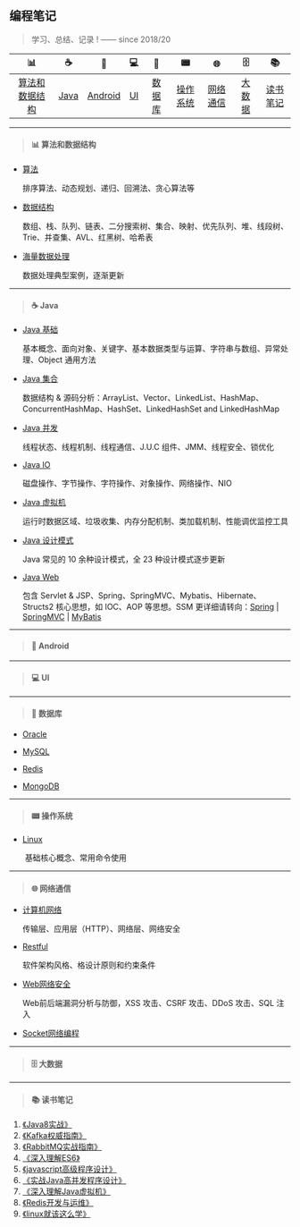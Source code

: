 ## 编程笔记

> 学习、总结、记录 ! —— since 2018/20

| 📊 | ☕️ | 📱 | 💻 | 💾 | 📟 | 🌐  | 🗄 | 📚 |
| :----: | :----: | :----: | :----: | :----: | :----: | :----: | :----: | :----: |
| [算法和数据结构](#算法和数据结构) | [Java](#Java) | [Android](#Android) | [UI](#UI) | [数据库](#数据库) | [操作系统](#操作系统) | [网络通信](#网络通信) | [大数据](#大数据) | [读书笔记](#读书笔记) | 

---

> <h4 id="算法和数据结构">📊 算法和数据结构</h4>

- [算法](notes/算法和数据结构/算法.md)

  排序算法、动态规划、递归、回溯法、贪心算法等

- [数据结构](notes/算法和数据结构/数据结构.md)

  数组、栈、队列、链表、二分搜索树、集合、映射、优先队列、堆、线段树、Trie、并查集、AVL、红黑树、哈希表

- [海量数据处理](notes/算法和数据结构/海量数据处理.md)

  数据处理典型案例，逐渐更新
  
---

> <h4 id="Java">☕️ Java</h4>

- [Java 基础](#notes/Java/Java基础.md)

  基本概念、面向对象、关键字、基本数据类型与运算、字符串与数组、异常处理、Object 通用方法
  
- [Java 集合](#notes/Java/Java集合.md)

  数据结构 & 源码分析：ArrayList、Vector、LinkedList、HashMap、ConcurrentHashMap、HashSet、LinkedHashSet and LinkedHashMap
  
- [Java 并发](#notes/Java/Java并发.md)

  线程状态、线程机制、线程通信、J.U.C 组件、JMM、线程安全、锁优化
  
- [Java IO](#notes/Java/JavaIO.md)

  磁盘操作、字节操作、字符操作、对象操作、网络操作、NIO
  
- [Java 虚拟机](#notes/Java/Java虚拟机.md)

  运行时数据区域、垃圾收集、内存分配机制、类加载机制、性能调优监控工具
  
- [Java 设计模式](#notes/Java/Java设计模式.md)

  Java 常见的 10 余种设计模式，全 23 种设计模式逐步更新
  
- [Java Web](#notes/Java/JavaWeb.md)

  包含 Servlet & JSP、Spring、SpringMVC、Mybatis、Hibernate、Structs2 核心思想，如 IOC、AOP 等思想。SSM 更详细请转向：[Spring](notes/JavaWeb/Spring.md) | [SpringMVC](https://github.com/frank-lam/SpringMVC_MyBatis_Learning) | [MyBatis](https://github.com/frank-lam/SpringMVC_MyBatis_Learning)

---

> <h4 id="Android">📱 Android</h4> 

---

> <h4 id="UI">💻 UI</h4>

---

> <h4 id="数据库">💾 数据库</h4>

- [Oracle](#notes/DataBase/Oracle.md)

- [MySQL](#notes/DataBase/MySQL.md)

- [Redis](#notes/DataBase/Redis.md)

- [MongoDB](#notes/DataBase/MongoDB.md)

---

> <h4 id="操作系统">📟 操作系统</h4>

- [Linux](notes/操作系统/Linux.md)

　　基础核心概念、常用命令使用
  
---

> <h4 id="网络通信">🌐 网络通信</h4>

- [计算机网络](notes/网络通信/计算机网络.md)

  传输层、应用层（HTTP）、网络层、网络安全

- [Restful](notes/网络通信/Restful.md)

  软件架构风格、格设计原则和约束条件

- [Web网络安全](notes/网络通信/Web网络安全.md)

  Web前后端漏洞分析与防御，XSS 攻击、CSRF 攻击、DDoS 攻击、SQL 注入

- [Socket网络编程](notes/网络通信/Socket网络编程.md)
---


> <h4 id="大数据">🗄 大数据</h4>

---

> <h4 id="读书笔记">📚 读书笔记</h4>

1. [《Java8实战》](notes/读书笔记/《Java8实战》.md)
2. [《Kafka权威指南》](notes/读书笔记/《Kafka权威指南》.md) 
3. [《RabbitMQ实战指南》](notes/读书笔记/《RabbitMQ实战指南》.md) 
4. [《深入理解ES6》](notes/读书笔记/《深入理解ES6》.md)
5. [《javascript高级程序设计》](notes/读书笔记/《javascript高级程序设计》.md) 
6. [《实战Java高并发程序设计》](notes/读书笔记/《实战Java高并发程序设计》.md)
7. [《深入理解Java虚拟机》](notes/读书笔记/《深入理解Java虚拟机》.md) 
8. [《Redis开发与运维》](notes/读书笔记/《Redis开发与运维》.md) 
9. [《linux就该这么学》](notes/读书笔记/《linux就该这么学》.md) 



